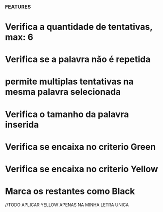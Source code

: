 ### FEATURES

# Verifica a quantidade de tentativas, max: 6

# Verifica se a palavra não é repetida

# permite multiplas tentativas na mesma palavra selecionada

# Verifica o tamanho da palavra inserida

# Verifica se encaixa no criterio Green

# Verifica se encaixa no criterio Yellow

# Marca os restantes como Black

//TODO APLICAR YELLOW APENAS NA MINHA LETRA UNICA
